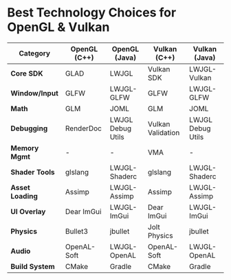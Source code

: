 # Best Technology Choices for OpenGL & Vulkan

| Category        | OpenGL (C++) | OpenGL (Java) | Vulkan (C++)   | Vulkan (Java)    |
|-----------------|--------------|---------------|----------------|------------------|
| **Core SDK**    | GLAD         | LWJGL         | Vulkan SDK     | LWJGL-Vulkan     |
| **Window/Input**| GLFW         | LWJGL-GLFW    | GLFW           | LWJGL-GLFW       |
| **Math**        | GLM          | JOML          | GLM            | JOML             |
| **Debugging**   | RenderDoc    | LWJGL Debug Utils | Vulkan Validation | LWJGL Debug Utils |
| **Memory Mgmt** | -            | -             | VMA            | -                |
| **Shader Tools**| glslang      | LWJGL-Shaderc | glslang        | LWJGL-Shaderc    |
| **Asset Loading**| Assimp      | LWJGL-Assimp  | Assimp         | LWJGL-Assimp     |
| **UI Overlay**  | Dear ImGui   | LWJGL-ImGui   | Dear ImGui     | LWJGL-ImGui      |
| **Physics**     | Bullet3      | jbullet       | Jolt Physics   | jbullet          |
| **Audio**       | OpenAL-Soft  | LWJGL-OpenAL  | OpenAL-Soft    | LWJGL-OpenAL     |
| **Build System**| CMake        | Gradle        | CMake          | Gradle           |
